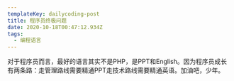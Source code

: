 ```yaml
---
templateKey: dailycoding-post
title: 程序员终极问题
date: 2020-10-18T00:47:12.934Z
tags:
  - 编程语言
---
```

对于程序员而言，最好的语言其实不是PHP，是PPT和English。因为程序员成长有两条路：走管理路线需要精通PPT走技术路线需要精通英语。加油吧，少年。
